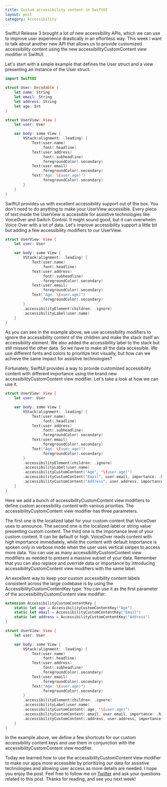 ```yaml
---
title: Custom accessibility content in SwiftUI
layout: post
category: Accessibility
---
```


SwiftUI Release 3 brought a lot of new accessibility APIs, which we can use to improve user experience drastically in an effortless way. This week I want to talk about another new API that allows us to provide customized accessibility content using the new accessibilityCustomContent view modifier in SwiftUI.

Let's start with a simple example that defines the User struct and a view presenting an instance of the User struct.

```swift
import SwiftUI

struct User: Decodable {
    let name: String
    let email: String
    let address: String
    let age: Int
}

struct UserView: View {
    let user: User

    var body: some View {
        VStack(alignment: .leading) {
            Text(user.name)
                .font(.headline)
            Text(user.address)
                .font(.subheadline)
                .foregroundColor(.secondary)
            Text(user.email)
                .foregroundColor(.secondary)
            Text("Age: \(user.age)")
                .foregroundColor(.secondary)
        }
    }
}
```

SwiftUI provides us with excellent accessibility support out of the box. You don't need to do anything to make your UserView accessible. Every piece of text inside the UserView is accessible for assistive technologies like VoiceOver and Switch Control. It might sound good, but it can overwhelm Voice Over with a lot of data. Let's improve accessibility support a little bit but adding a few accessibility modifiers to our UserView.

```swift
struct UserView: View {
    let user: User

    var body: some View {
        VStack(alignment: .leading) {
            Text(user.name)
                .font(.headline)
            Text(user.address)
                .font(.subheadline)
                .foregroundColor(.secondary)
            Text(user.email)
                .foregroundColor(.secondary)
            Text("Age: \(user.age)")
                .foregroundColor(.secondary)
        }
        .accessibilityElement(children: .ignore)
        .accessibilityLabel(user.name)
    }
}
```

As you can see in the example above, we use accessibility modifiers to ignore the accessibility content of the children and make the stack itself an accessibility element. We also added the accessibility label to the stack but still missed the other data. So we have to make all the data accessible. We use different fonts and colors to prioritize text visually, but how can we achieve the same impact for assistive technologies?

Fortunately, SwiftUI provides a way to provide customized accessibility content with different importance using the brand new accessibilityCustomContent view modifier. Let's take a look at how we can use it.

```swift
struct UserView: View {
    let user: User

    var body: some View {
        VStack(alignment: .leading) {
            Text(user.name)
                .font(.headline)
            Text(user.address)
                .font(.subheadline)
                .foregroundColor(.secondary)
            Text(user.email)
                .foregroundColor(.secondary)
            Text("Age: \(user.age)")
                .foregroundColor(.secondary)
        }
        .accessibilityElement(children: .ignore)
        .accessibilityLabel(user.name)
        .accessibilityCustomContent("Age", "\(user.age)")
        .accessibilityCustomContent("Email", user.email, importance: .high)
        .accessibilityCustomContent("Address", user.address, importance: .default)
    }
}
```

Here we add a bunch of accessibilityCustomContent view modifiers to define custom accessibility content with various priorities. The accessibilityCustomContent view modifier has three parameters.

The first one is the localized label for your custom content that VoiceOver uses to announce.
The second one is the localized label or string value presenting custom content.
The third one is the importance level of your custom content. It can be default or high. VoiceOver reads content with high importance immediately, while the content with default importance is spoken only in verbose mode when the user uses vertical swipes to access more data.
You can use as many accessibilityCustomContent view modifiers as needed to present a massive subset of your data. Remember that you can also replace and override data or importance by introducing accessibilityCustomContent view modifiers with the same label.

An excellent way to keep your custom accessibility content labels consistent across the large codebase is by using the AccessibilityCustomContentKey type. You can use it as the first parameter of the accessibilityCustomContent view modifier.

```swift
extension AccessibilityCustomContentKey {
    static let age = AccessibilityCustomContentKey("Age")
    static let email = AccessibilityCustomContentKey("Email")
    static let address = AccessibilityCustomContentKey("Address")
}

struct UserView: View {
    let user: User

    var body: some View {
        VStack(alignment: .leading) {
            Text(user.name)
                .font(.headline)
            Text(user.address)
                .font(.subheadline)
                .foregroundColor(.secondary)
            Text(user.email)
                .foregroundColor(.secondary)
            Text("Age: \(user.age)")
                .foregroundColor(.secondary)
        }
        .accessibilityElement(children: .ignore)
        .accessibilityLabel(user.name)
        .accessibilityCustomContent(.age, "\(user.age)")
        .accessibilityCustomContent(.email, user.email, importance: .high)
        .accessibilityCustomContent(.address, user.address, importance: .default)
    }
}
```

In the example above, we define a few shortcuts for our custom accessibility content keys and use them in conjunction with the accessibilityCustomContent view modifier.

Today we learned how to use the accessibilityCustomContent view modifier to make our apps more accessible by prioritizing our data for assistive technologies and allowing user access as more details are needed. I hope you enjoy the post. Feel free to follow me on [Twitter](https://twitter.com/mecid) and ask your questions related to this post. Thanks for reading, and see you next week!

